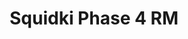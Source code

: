 ---
slug: squidki-phase-4-rm
title: Squidki Phase 4 RM
description: "Squidki Phase 4 RM is an exciting online game. Play for free directly in your browser!"
icon: /images/new_mods/Sprunki Phase 4 RM.png
url: https://wowtbc.net/sprunkin/phase4-rm/index.html
previewImage: /images/new_mods/Sprunki Phase 4 RM.png
type: new mods

# SEO配置
seo:
  title: "Squidki Phase 4 RM - Play Free Online Game | Fun Browser Games"
  description: "Squidki Phase 4 RM - Play this fun online game for free in your browser. No download required!"
  ogImage: "/images/new_mods/Sprunki Phase 4 RM.png"
  keywords: "squidki-phase-4-rm, online game, browser game, free game, new mods game, play online"

videoUrls:
  - https://www.youtube.com/embed/example1
  - https://www.youtube.com/embed/example2

whyPlay:
  title: "Why Play Squidki Phase 4 RM?"
  items:
    - "Immersive Gameplay: Squidki Phase 4 RM offers an engaging and immersive gaming experience that will keep you entertained for hours"
    - "Challenging Levels: Test your skills with increasingly difficult challenges and obstacles"
    - "Beautiful Graphics: Enjoy stunning visuals and smooth animations that bring the game world to life"
    - "Regular Updates: New content and features are added regularly to keep the game fresh and exciting"
    - "Free to Play: Experience all the fun without spending a penny"
    - "Community Features: Connect with other players, share strategies, and compete for high scores"
    - "Cross-Platform: Play on any device with a web browser, no downloads required"

features:
  title: "Key Features of Squidki Phase 4 RM"
  image: "/images/new_mods/Sprunki Phase 4 RM.png"
  items:
    - "Intuitive Controls: Easy to learn controls make Squidki Phase 4 RM accessible for players of all skill levels"
    - "Multiple Game Modes: Enjoy various gameplay options that provide different challenges and experiences"
    - "Character Customization: Personalize your gaming experience with unique characters and items"
    - "Achievement System: Complete special tasks to earn rewards and recognition"
    - "Leaderboards: Compete with players worldwide and see who can achieve the highest scores"

characteristics:
  title: "Game Characteristics"
  image: "/images/new_mods/Sprunki Phase 4 RM.png"
  items:
    - "Genre: New mods game with elements of strategy and skill"
    - "Difficulty: Suitable for both casual gamers and those seeking a challenge"
    - "Play Time: Quick sessions or extended gameplay, depending on your preference"
    - "Art Style: Vibrant and engaging visuals that enhance the gaming experience"
    - "Sound Design: Immersive audio that complements the gameplay perfectly"

info: "Squidki Phase 4 RM is an exciting online game that offers players a unique and engaging gaming experience. With its intuitive controls, stunning visuals, and challenging gameplay, Squidki Phase 4 RM provides hours of entertainment for players of all ages and skill levels. Whether you're looking for a quick gaming session during a break or an extended play session, Squidki Phase 4 RM delivers an immersive experience that will keep you coming back for more. The game features multiple levels of increasing difficulty, ensuring that players are constantly challenged as they progress. With regular updates adding new content and features, Squidki Phase 4 RM remains fresh and exciting, providing endless entertainment options for its growing community of players."

howToPlayIntro: "Welcome to Squidki Phase 4 RM! This guide will walk you through the basics and help you master the game. Whether you're a beginner or looking to improve your skills, these tips and instructions will enhance your gaming experience."

howToPlaySteps:
  - title: "Getting Started"
    description: "Begin your Squidki Phase 4 RM adventure by familiarizing yourself with the controls. Use your keyboard or mouse to navigate through the game interface. The tutorial will guide you through the basic mechanics and help you understand the objectives."
  - title: "Understanding the Objectives"
    description: "In Squidki Phase 4 RM, your main goal is to progress through levels by completing specific objectives. Each level presents unique challenges that require different strategies and approaches."
  - title: "Mastering the Controls"
    description: "Practice using the controls to improve your precision and reaction time. Squidki Phase 4 RM requires quick reflexes and strategic thinking to overcome obstacles and defeat opponents."
  - title: "Utilizing Power-ups"
    description: "Collect power-ups throughout the game to enhance your abilities and overcome difficult challenges. Each power-up offers unique advantages that can be crucial for success."
  - title: "Developing Strategies"
    description: "As you progress in Squidki Phase 4 RM, develop effective strategies for different scenarios. Analyze patterns, anticipate challenges, and adapt your approach to maximize your performance."

faq:
  title: "Frequently Asked Questions about Squidki Phase 4 RM"
  items:
    - question: "Is Squidki Phase 4 RM free to play?"
      answer: "Yes, Squidki Phase 4 RM is completely free to play directly in your web browser. No downloads or purchases are required to enjoy the full game experience."
    - question: "Can I play Squidki Phase 4 RM on mobile devices?"
      answer: "Yes, Squidki Phase 4 RM is optimized for both desktop and mobile play. You can enjoy the game on any device with a web browser and internet connection."
    - question: "Are there any in-game purchases?"
      answer: "While Squidki Phase 4 RM is free to play, there may be optional in-game purchases available for cosmetic items or additional features that don't affect core gameplay."
    - question: "How often is Squidki Phase 4 RM updated?"
      answer: "The developers regularly update Squidki Phase 4 RM with new content, features, and improvements based on player feedback and game performance."
    - question: "Can I play Squidki Phase 4 RM offline?"
      answer: "Currently, Squidki Phase 4 RM requires an internet connection to play as it's a browser-based online game."
    - question: "Is Squidki Phase 4 RM suitable for children?"
      answer: "Yes, Squidki Phase 4 RM is designed to be family-friendly and suitable for players of all ages."
    - question: "How do I report bugs or issues?"
      answer: "If you encounter any problems while playing Squidki Phase 4 RM, you can report them through the game's support page or contact the developers directly through their website."
    - question: "Still Have Questions?"
      answer: "If you have additional questions about Squidki Phase 4 RM that aren't covered in this FAQ, please visit our support center or contact our customer service team for assistance."
---